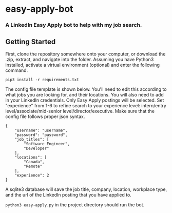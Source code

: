 # easy-apply-bot
### A LinkedIn Easy Apply bot to help with my job search.

Getting Started
------------
First, clone the repository somewhere onto your computer, or download the .zip, extract, and navigate into the folder.
Assuming you have Python3 installed, activate a virtual environment (optional) and enter the following command.

`pip3 install -r requirements.txt`

The config file template is shown below. 
You'll need to edit this according to what jobs you are looking for, and their locations. 
You will also need to add in your LinkedIn credentials. 
Only Easy Apply postings will be selected.
Set "experience" from 1-6 to refine search to your experience level: intern/entry level/associate/mid-senior level/director/executive.
Make sure that the config file follows proper json syntax.

```
{
    "username": "username",
    "password": "password",
    "job_titles": [
        "Software Engineer",
        "Developer"        
    ],
    "locations": [
        "Canada",
        "Remote"
    ],
    "experience": 2
}
```

A sqlite3 database will save the job title, company, location, workplace type, and the url of the LinkedIn posting that you have applied to.

`python3 easy-apply.py` in the project directory should run the bot.
